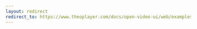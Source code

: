 ```yaml
---
layout: redirect
redirect_to: https://www.theoplayer.com/docs/open-video-ui/web/examples/default-ui/
---
```

